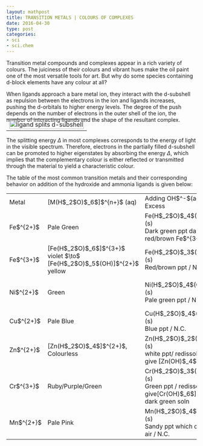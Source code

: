 ```yaml
---
layout: mathpost
title: TRANSITION METALS | COLOURS OF COMPLEXES
date: 2016-04-30 
type: post
categories:
- sci
- sci.chem
---
```


Transition metal compounds and complexes appear in a rich variety of colours. The juiciness of their colours and vibrant hues make the oil paint one of the most versatile tools for art. But why do some species containing d-block elements have any colour at all?

When ligands approach a bare metal ion, they interact with the d-subshell as repulsion between the electrons in the ion and ligands increases, pushing the d-orbitals to higher energy levels. The degree of the push depends on the number of electrons in the outer shell of the ion, the number of interacting ligands and the shape of the resultant complex.   

<table style="margin-top: -25px;" cellpadding="5">
    <tr>
    <td align="center" valign="center">
    <center><img width="100%" src="{{site.baseurl}}/assets/ligand.jpg" alt="ligand splits d-subshell" />
    </center>
    </td>
    </tr>
</table>

The splitting energy $\Delta$ in most complexes corresponds to the energy of light in the visible spectrum. Therefore, electrons in the partially filled d-subshell can be promoted to higher eigenstates by absorbing the energy $\Delta$, which implies that the complementary colour is either reflected or transmitted through the material to yield a characteristic colour.

The table of the most common transition metals and their corresponding behavior on addition of the hydroxide and ammonia ligands is given below:

<table class="tablch">
<tr><td>Metal</td>
<td>[M(H$_2$O)$_6$]$^{n+}$ (aq)</td>
<td>Adding OH$^-$(aq) / Excess</td>
<td>Adding NH$_3$(aq) / Excess</td>
</tr>
<tr><td>Fe$^{2+}$</td>
<td>Pale Green</td>
<td>Fe(H$_2$O)$_4$(OH)$_2$ (s)<br/>Dark green ppt darkens to red/brown Fe$^{3+}$  /  N.C. </td>
<td>Fe(H$_2$O)$_4$(OH)$_2$ (s)<br/>Dark green ppt darkens to red/brown Fe$^{3+}$  / N.C.</td>
</tr>
<tr><td>Fe$^{3+}$</td>
<td>[Fe(H$_2$O)$_6$]$^{3+}$ violet $\to$ [Fe(H$_2$O)$_5$(OH)]$^{2+}$ yellow</td>
<td>Fe(H$_2$O)$_3$(OH)$_3$ (s)<br/>Red/brown ppt  / N.C.</td>
<td>Fe(H$_2$O)$_3$(OH)$_3$ (s)<br/>Red/brown ppt  / N. C. </td>
</tr>
<tr><td>Ni$^{2+}$<br/></td>
<td>Green</td>
<td>Ni(H$_2$O)$_4$(OH)$_2$ (s)<br/>Pale green ppt / N. C.</td>
<td>Ni(H$_2$O)$_4$(OH)$_2$ (s)<br/>Pale green ppt / redissolves to pale blue soln [Ni(NH$_3$)$_4$(H$_2$O)$_2$]$^{2+}$ </td>
</tr>
<tr><td>Cu$^{2+}$</td>
<td>Pale Blue</td>
<td>Cu(H$_2$O)$_4$(OH)$_2$­ (s)<br/>Blue ppt / N.C.</td>
<td>Cu(H$_2$O)$_4$(OH)$_2$ (s)<br/>Blue ppt / redissolves to deep blue soln [Cu(NH$_3$)$_4$(H$_2$O)$_2$]$^{2+}$</td>
</tr>
<tr><td>Zn$^{2+}$</td>
<td>[Zn(H$_2$O)$_4$]$^{2+}$, Colourless</td>
<td>Zn(H$_2$O)$_2$(OH)$_2$ (s)<br/>white ppt/ redissolves to give [Zn(OH)$_4$]$^{2-}$</td>
<td>Zn(H$_2$O)$_2$(OH)$_2$ (s)<br/>white ppt / redissolves to [Zn(NH$_3$)$_4$]$^{2+}$</td>
</tr>
<tr><td>Cr$^{3+}$</td>
<td>Ruby/Purple/Green</td>
<td>Cr(H$_2$O)$_3$(OH)$_3$ (s)<br/>Green ppt  / redissolves to give[Cr(OH)$_6$]$^{3-}$ dark green soln</td>
    <td>Cr(H$_2$O)$_3$(OH)$_3$ (s)<br/>Green ppt  / lilac soln [Cr(NH$_3$)$_6$]3+</td>
</tr>
<tr><td>Mn$^{2+}$</td>
<td>Pale Pink</td>
<td>Mn(H$_2$O)$_4$(OH)$_2$ (s)<br/>Sandy ppt which darkens in air / N.C. </td>
<td>Mn(H$_2$O)$_4$(OH)$_2$ (s)<br/>Sandy ppt which darkens in air / N. C. </td>
</tr>
</table>


